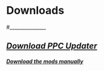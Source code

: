 # **Downloads**
#_______________

## _**[Download PPC Updater](https://github.com/CBonez0/PPC/releases/download/v1.0.0.0/PPC.exe)**_


#### _[Download the mods manually ](ex.link)_